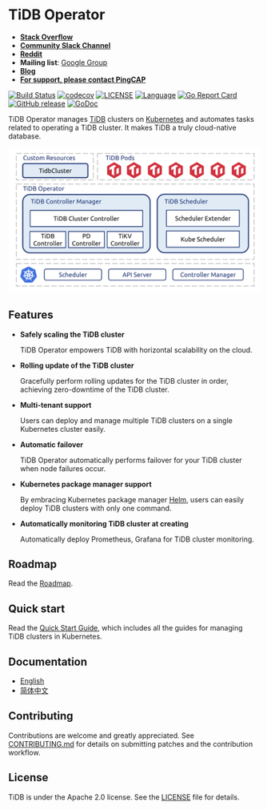 # TiDB Operator

- [**Stack Overflow**](https://stackoverflow.com/questions/tagged/tidb)
- [**Community Slack Channel**](https://pingcap.com/tidbslack/)
- [**Reddit**](https://www.reddit.com/r/TiDB/)
- **Mailing list**: [Google Group](https://groups.google.com/forum/#!forum/tidb-user)
- [**Blog**](https://www.pingcap.com/blog/)
- [**For support, please contact PingCAP**](http://bit.ly/contact_us_via_github)

[![Build Status](https://internal.pingcap.net/idc-jenkins/job/build_tidb_operator_master_kind/badge/icon)](https://internal.pingcap.net/idc-jenkins/job/build_tidb_operator_master_kind)
[![codecov](https://codecov.io/gh/pingcap/tidb-operator/branch/master/graph/badge.svg)](https://codecov.io/gh/pingcap/tidb-operator)
[![LICENSE](https://img.shields.io/github/license/pingcap/tidb-operator.svg)](https://github.com/pingcap/tidb-operator/blob/master/LICENSE)
[![Language](https://img.shields.io/badge/Language-Go-blue.svg)](https://golang.org/)
[![Go Report Card](https://goreportcard.com/badge/github.com/pingcap/tidb-operator)](https://goreportcard.com/report/github.com/pingcap/tidb-operator)
[![GitHub release](https://img.shields.io/github/tag/pingcap/tidb-operator.svg?label=release)](https://github.com/pingcap/tidb-operator/releases)
[![GoDoc](https://img.shields.io/badge/Godoc-reference-blue.svg)](https://godoc.org/github.com/pingcap/tidb-operator)

TiDB Operator manages [TiDB](https://github.com/pingcap/tidb) clusters on [Kubernetes](https://kubernetes.io) and automates tasks related to operating a TiDB cluster. It makes TiDB a truly cloud-native database.

![TiDB Operator Architecture](/static/tidb-operator-overview.png)

## Features

- __Safely scaling the TiDB cluster__

    TiDB Operator empowers TiDB with horizontal scalability on the cloud.

- __Rolling update of the TiDB cluster__

    Gracefully perform rolling updates for the TiDB cluster in order, achieving zero-downtime of the TiDB cluster.

- __Multi-tenant support__

    Users can deploy and manage multiple TiDB clusters on a single Kubernetes cluster easily.

- __Automatic failover__

    TiDB Operator automatically performs failover for your TiDB cluster when node failures occur.

- __Kubernetes package manager support__

    By embracing Kubernetes package manager [Helm](https://helm.sh), users can easily deploy TiDB clusters with only one command.

- __Automatically monitoring TiDB cluster at creating__

    Automatically deploy Prometheus, Grafana for TiDB cluster monitoring.

## Roadmap

Read the [Roadmap](./ROADMAP.md).

## Quick start

Read the [Quick Start Guide](https://pingcap.com/docs/v3.0/tidb-in-kubernetes/tidb-operator-overview/), which includes all the guides for managing TiDB clusters in Kubernetes.


## Documentation

- [English](https://pingcap.com/docs/tidb-in-kubernetes/stable/)
- [简体中文](https://pingcap.com/docs-cn/tidb-in-kubernetes/stable/)

## Contributing

Contributions are welcome and greatly appreciated. See [CONTRIBUTING.md](./docs/CONTRIBUTING.md) for details on submitting patches and the contribution workflow.

## License

TiDB is under the Apache 2.0 license. See the [LICENSE](./LICENSE) file for details.
